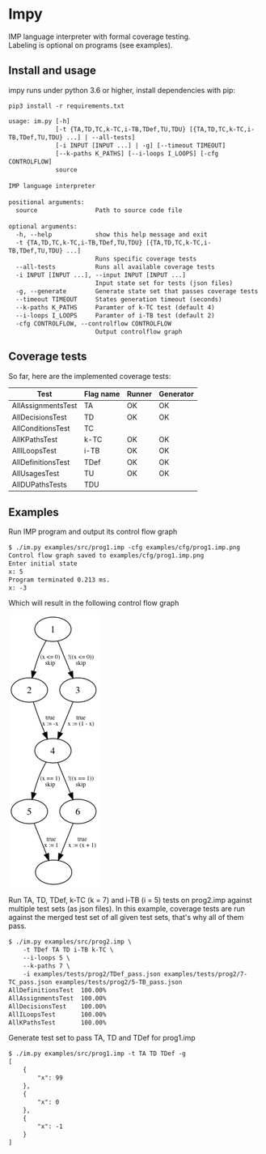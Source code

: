 # Impy

IMP language interpreter with formal coverage testing.  
Labeling is optional on programs (see examples).

## Install and usage

impy runs under python 3.6 or higher, install dependencies with pip:
```
pip3 install -r requirements.txt
```

```
usage: im.py [-h]
             [-t {TA,TD,TC,k-TC,i-TB,TDef,TU,TDU} [{TA,TD,TC,k-TC,i-TB,TDef,TU,TDU} ...] | --all-tests]
             [-i INPUT [INPUT ...] | -g] [--timeout TIMEOUT]
             [--k-paths K_PATHS] [--i-loops I_LOOPS] [-cfg CONTROLFLOW]
             source

IMP language interpreter

positional arguments:
  source                Path to source code file

optional arguments:
  -h, --help            show this help message and exit
  -t {TA,TD,TC,k-TC,i-TB,TDef,TU,TDU} [{TA,TD,TC,k-TC,i-TB,TDef,TU,TDU} ...]
                        Runs specific coverage tests
  --all-tests           Runs all available coverage tests
  -i INPUT [INPUT ...], --input INPUT [INPUT ...]
                        Input state set for tests (json files)
  -g, --generate        Generate state set that passes coverage tests
  --timeout TIMEOUT     States generation timeout (seconds)
  --k-paths K_PATHS     Paramter of k-TC test (default 4)
  --i-loops I_LOOPS     Paramter of i-TB test (default 2)
  -cfg CONTROLFLOW, --controlflow CONTROLFLOW
                        Output controlflow graph
```

## Coverage tests

So far, here are the implemented coverage tests:

| Test               	| Flag name 	| Runner 	| Generator 	|
|--------------------	|-----------	|--------	|-----------	|
| AllAssignmentsTest 	| TA        	| OK     	| OK        	|
| AllDecisionsTest   	| TD        	| OK     	| OK        	|
| AllConditionsTest  	| TC        	|        	|           	|
| AllKPathsTest      	| k-TC      	| OK     	| OK        	|
| AllILoopsTest      	| i-TB      	| OK     	| OK        	|
| AllDefinitionsTest 	| TDef      	| OK     	| OK        	|
| AllUsagesTest      	| TU        	| OK       	| OK          	|
| AllDUPathsTests    	| TDU       	|        	|           	|

## Examples

Run IMP program and output its control flow graph
```
$ ./im.py examples/src/prog1.imp -cfg examples/cfg/prog1.imp.png
Control flow graph saved to examples/cfg/prog1.imp.png
Enter initial state
x: 5
Program terminated 0.213 ms.
x: -3
```

Which will result in the following control flow graph

![Control Flow Graph for prog1](https://github.com/lypnol/impy/raw/master/examples/cfg/prog1.imp.png)

Run TA, TD, TDef, k-TC (k = 7) and i-TB (i = 5) tests on prog2.imp against multiple test sets (as json files).
In this example, coverage tests are run against the merged test set of all given test sets, that's why all of them pass.
```
$ ./im.py examples/src/prog2.imp \
    -t TDef TA TD i-TB k-TC \
    --i-loops 5 \
    --k-paths 7 \
    -i examples/tests/prog2/TDef_pass.json examples/tests/prog2/7-TC_pass.json examples/tests/prog2/5-TB_pass.json
AllDefinitionsTest  100.00%
AllAssignmentsTest  100.00%
AllDecisionsTest    100.00%
AllILoopsTest       100.00%
AllKPathsTest       100.00%
```

Generate test set to pass TA, TD and TDef for prog1.imp
```
$ ./im.py examples/src/prog1.imp -t TA TD TDef -g
[
    {
        "x": 99
    },
    {
        "x": 0
    },
    {
        "x": -1
    }
]
```
